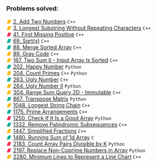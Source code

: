 ### Problems solved:

![M](docs/img/M.png) [2. Add Two Numbers](https://leetcode.com/problems/add-two-numbers/) `C++`  
![M](docs/img/M.png) [3. Longest Substring Without Repeating Characters](https://leetcode.com/problems/longest-substring-without-repeating-characters/) `C++`  
![H](docs/img/H.png) [41. First Missing Positive](https://leetcode.com/problems/first-missing-positive/) `C++`  
![E](docs/img/E.png) [69. Sqrt(x)](https://leetcode.com/problems/sqrtx/) `C++`  
![E](docs/img/E.png) [88. Merge Sorted Array](https://leetcode.com/problems/merge-sorted-array/) `C++`  
![M](docs/img/M.png) [89. Gray Code](https://leetcode.com/problems/gray-code/) `C++`  
![M](docs/img/M.png) [167. Two Sum II - Input Array Is Sorted]() `C++`  
![E](docs/img/E.png) [202. Happy Number](https://leetcode.com/problems/happy-number/) `Python`  
![M](docs/img/M.png) [204. Count Primes](https://leetcode.com/problems/count-primes/) `C++` `Python`  
![E](docs/img/E.png) [263. Ugly Number](https://leetcode.com/problems/ugly-number/) `C++`  
![M](docs/img/M.png) [264. Ugly Number II](https://leetcode.com/problems/ugly-number-ii/) `Python`  
![M](docs/img/M.png) [304. Range Sum Query 2D - Immutable](https://leetcode.com/problems/range-sum-query-2d-immutable/) `C++`  
![E](docs/img/E.png) [867. Transpose Matrix](https://leetcode.com/problems/transpose-matrix/) `Python`  
![M](docs/img/M.png) [1048. Longest String Chain](https://leetcode.com/problems/longest-string-chain/) `C++`  
![E](docs/img/E.png) [1175. Prime Arrangements](https://leetcode.com/problems/prime-arrangements/) `C++`  
![H](docs/img/H.png) [1250. Check If It Is a Good Array](https://leetcode.com/problems/check-if-it-is-a-good-array/) `Python`  
![E](docs/img/E.png) [1332. Remove Palindromic Subsequences](https://leetcode.com/problems/remove-palindromic-subsequences/) `C++`  
![M](docs/img/M.png) [1447. Simplified Fractions](https://leetcode.com/problems/simplified-fractions/) `C++`  
![E](docs/img/E.png) [1480. Running Sum of 1d Array](https://leetcode.com/problems/running-sum-of-1d-array/) `C`  
![H](docs/img/H.png) [2183. Count Array Pairs Divisible by K](https://leetcode.com/problems/count-array-pairs-divisible-by-k/) `Python`  
![H](docs/img/H.png) [2197. Replace Non-Coprime Numbers in Array](https://leetcode.com/problems/replace-non-coprime-numbers-in-array/) `Python`  
![M](docs/img/M.png) [2280. Minimum Lines to Represent a Line Chart](https://leetcode.com/problems/minimum-lines-to-represent-a-line-chart/) `C++`  